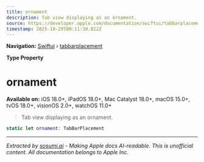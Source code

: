 ```yaml
---
title: ornament
description: Tab view displaying as an ornament.
source: https://developer.apple.com/documentation/swiftui/tabbarplacement/ornament
timestamp: 2025-10-29T00:11:38.822Z
---
```


**Navigation:** [Swiftui](/documentation/swiftui) › [tabbarplacement](/documentation/swiftui/tabbarplacement)

**Type Property**

# ornament

**Available on:** iOS 18.0+, iPadOS 18.0+, Mac Catalyst 18.0+, macOS 15.0+, tvOS 18.0+, visionOS 2.0+, watchOS 11.0+

> Tab view displaying as an ornament.

```swift
static let ornament: TabBarPlacement
```

---

*Extracted by [sosumi.ai](https://sosumi.ai) - Making Apple docs AI-readable.*
*This is unofficial content. All documentation belongs to Apple Inc.*
